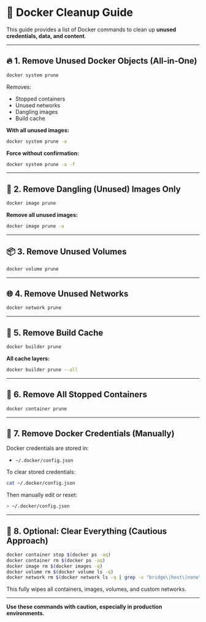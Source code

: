 # 🐳 Docker Cleanup Guide

This guide provides a list of Docker commands to clean up **unused credentials, data, and content**.

---

## 🔥 1. Remove Unused Docker Objects (All-in-One)

```bash
docker system prune
```

Removes:

- Stopped containers
- Unused networks
- Dangling images
- Build cache

**With all unused images:**

```bash
docker system prune -a
```

**Force without confirmation:**

```bash
docker system prune -a -f
```

---

## 🧱 2. Remove Dangling (Unused) Images Only

```bash
docker image prune
```

**Remove all unused images:**

```bash
docker image prune -a
```

---

## 📦 3. Remove Unused Volumes

```bash
docker volume prune
```

---

## 🌐 4. Remove Unused Networks

```bash
docker network prune
```

---

## 📂 5. Remove Build Cache

```bash
docker builder prune
```

**All cache layers:**

```bash
docker builder prune --all
```

---

## 🧼 6. Remove All Stopped Containers

```bash
docker container prune
```

---

## 🧾 7. Remove Docker Credentials (Manually)

Docker credentials are stored in:

- `~/.docker/config.json`

To clear stored credentials:

```bash
cat ~/.docker/config.json
```

Then manually edit or reset:

```bash
> ~/.docker/config.json
```

---

## 🧹 8. Optional: Clear Everything (Cautious Approach)

```bash
docker container stop $(docker ps -aq)
docker container rm $(docker ps -aq)
docker image rm $(docker images -q)
docker volume rm $(docker volume ls -q)
docker network rm $(docker network ls -q | grep -v "bridge\|host\|none")
```

This fully wipes all containers, images, volumes, and custom networks.

---

**Use these commands with caution, especially in production environments.**
